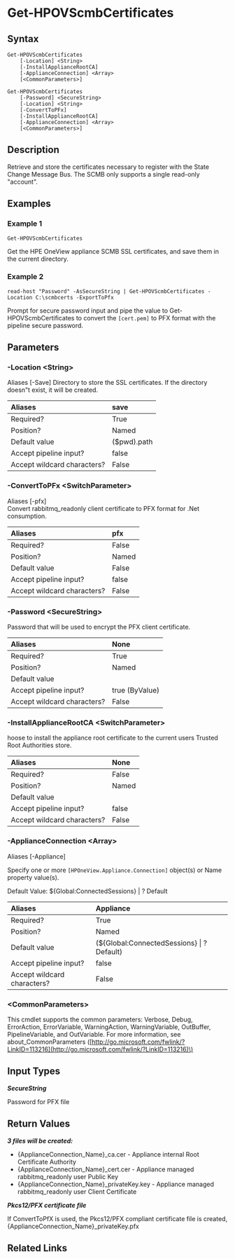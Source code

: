 ﻿---
description: Get State Change Message Bus certificates.
---

# Get-HPOVScmbCertificates

## Syntax

```text
Get-HPOVScmbCertificates
    [-Location] <String>
    [-InstallApplianceRootCA]
    [-ApplianceConnection] <Array>
    [<CommonParameters>]
```

```text
Get-HPOVScmbCertificates
    [-Password] <SecureString>
    [-Location] <String>
    [-ConvertToPFx]
    [-InstallApplianceRootCA]
    [-ApplianceConnection] <Array>
    [<CommonParameters>]
```

## Description

Retrieve and store the certificates necessary to register with the State Change Message Bus.  The SCMB only supports a single read-only "account".

## Examples

###  Example 1 

```text
Get-HPOVScmbCertificates

```

Get the HPE OneView appliance SCMB SSL certificates, and save them in the current directory.

###  Example 2 

```text
read-host "Password" -AsSecureString | Get-HPOVScmbCertificates -Location C:\scmbcerts -ExportToPfx

```

Prompt for secure password input and pipe the value to Get-HPOVScmbCertificates to convert the `[cert.pem]` to PFX format with the pipeline secure password.

## Parameters

### -Location &lt;String&gt;

Aliases [-Save]
Directory to store the SSL certificates.  If the directory doesn"t exist, it will be created.

| Aliases | save |
| :--- | :--- |
| Required? | True |
| Position? | Named |
| Default value | ($pwd).path |
| Accept pipeline input? | false |
| Accept wildcard characters? | False |

### -ConvertToPFx &lt;SwitchParameter&gt;

Aliases [-pfx]		
Convert rabbitmq_readonly client certificate to PFX format for .Net consumption.

| Aliases | pfx |
| :--- | :--- |
| Required? | False |
| Position? | Named |
| Default value | False |
| Accept pipeline input? | false |
| Accept wildcard characters? | False |

### -Password &lt;SecureString&gt;

Password that will be used to encrypt the PFX client certificate.

| Aliases | None |
| :--- | :--- |
| Required? | True |
| Position? | Named |
| Default value |  |
| Accept pipeline input? | true (ByValue) |
| Accept wildcard characters? | False |

### -InstallApplianceRootCA &lt;SwitchParameter&gt;

hoose to install the appliance root certificate to the current users Trusted Root Authorities store.

| Aliases | None |
| :--- | :--- |
| Required? | False |
| Position? | Named |
| Default value |  |
| Accept pipeline input? | false |
| Accept wildcard characters? | False |

### -ApplianceConnection &lt;Array&gt;

Aliases [-Appliance]

Specify one or more `[HPOneView.Appliance.Connection]` object(s) or Name property value(s).

Default Value: ${Global:ConnectedSessions} | ? Default

| Aliases | Appliance |
| :--- | :--- |
| Required? | True |
| Position? | Named |
| Default value | (${Global:ConnectedSessions} &vert; ? Default) |
| Accept pipeline input? | false |
| Accept wildcard characters? | False |

### &lt;CommonParameters&gt;

This cmdlet supports the common parameters: Verbose, Debug, ErrorAction, ErrorVariable, WarningAction, WarningVariable, OutBuffer, PipelineVariable, and OutVariable. For more information, see about\_CommonParameters \([http://go.microsoft.com/fwlink/?LinkID=113216](http://go.microsoft.com/fwlink/?LinkID=113216)\)

## Input Types

_**SecureString**_

Password for PFX file


## Return Values

_**3 files will be created:**_


 * {ApplianceConnection_Name}_ca.cer - Appliance internal Root Certificate Authority
 * {ApplianceConnection_Name}_cert.cer - Appliance managed rabbitmq_readonly user Public Key
 * {ApplianceConnection_Name}_privateKey.key - Appliance managed rabbitmq_readonly user Client Certificate


_**Pkcs12/PFX certificate file**_

If ConvertToPfX is used, the Pkcs12/PFX compliant certificate file is created, {ApplianceConnection_Name}_privateKey.pfx

## Related Links

